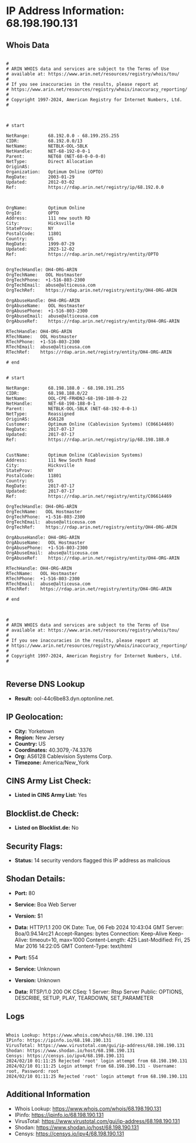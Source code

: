 # IP Address Information: 68.198.190.131

## Whois Data
```

#
# ARIN WHOIS data and services are subject to the Terms of Use
# available at: https://www.arin.net/resources/registry/whois/tou/
#
# If you see inaccuracies in the results, please report at
# https://www.arin.net/resources/registry/whois/inaccuracy_reporting/
#
# Copyright 1997-2024, American Registry for Internet Numbers, Ltd.
#



# start

NetRange:       68.192.0.0 - 68.199.255.255
CIDR:           68.192.0.0/13
NetName:        NETBLK-OOL-5BLK
NetHandle:      NET-68-192-0-0-1
Parent:         NET68 (NET-68-0-0-0-0)
NetType:        Direct Allocation
OriginAS:       
Organization:   Optimum Online (OPTO)
RegDate:        2003-01-29
Updated:        2012-03-02
Ref:            https://rdap.arin.net/registry/ip/68.192.0.0



OrgName:        Optimum Online
OrgId:          OPTO
Address:        111 new south RD
City:           Hicksville
StateProv:      NY
PostalCode:     11801
Country:        US
RegDate:        1999-07-29
Updated:        2023-12-02
Ref:            https://rdap.arin.net/registry/entity/OPTO


OrgTechHandle: OH4-ORG-ARIN
OrgTechName:   OOL Hostmaster
OrgTechPhone:  +1-516-803-2300 
OrgTechEmail:  abuse@alticeusa.com
OrgTechRef:    https://rdap.arin.net/registry/entity/OH4-ORG-ARIN

OrgAbuseHandle: OH4-ORG-ARIN
OrgAbuseName:   OOL Hostmaster
OrgAbusePhone:  +1-516-803-2300 
OrgAbuseEmail:  abuse@alticeusa.com
OrgAbuseRef:    https://rdap.arin.net/registry/entity/OH4-ORG-ARIN

RTechHandle: OH4-ORG-ARIN
RTechName:   OOL Hostmaster
RTechPhone:  +1-516-803-2300 
RTechEmail:  abuse@alticeusa.com
RTechRef:    https://rdap.arin.net/registry/entity/OH4-ORG-ARIN

# end


# start

NetRange:       68.198.188.0 - 68.198.191.255
CIDR:           68.198.188.0/22
NetName:        OOL-CPE-FRHDNJ-68-198-188-0-22
NetHandle:      NET-68-198-188-0-1
Parent:         NETBLK-OOL-5BLK (NET-68-192-0-0-1)
NetType:        Reassigned
OriginAS:       AS6128
Customer:       Optimum Online (Cablevision Systems) (C06614469)
RegDate:        2017-07-17
Updated:        2017-07-17
Ref:            https://rdap.arin.net/registry/ip/68.198.188.0


CustName:       Optimum Online (Cablevision Systems)
Address:        111 New South Road
City:           Hicksville
StateProv:      NY
PostalCode:     11801
Country:        US
RegDate:        2017-07-17
Updated:        2017-07-17
Ref:            https://rdap.arin.net/registry/entity/C06614469

OrgTechHandle: OH4-ORG-ARIN
OrgTechName:   OOL Hostmaster
OrgTechPhone:  +1-516-803-2300 
OrgTechEmail:  abuse@alticeusa.com
OrgTechRef:    https://rdap.arin.net/registry/entity/OH4-ORG-ARIN

OrgAbuseHandle: OH4-ORG-ARIN
OrgAbuseName:   OOL Hostmaster
OrgAbusePhone:  +1-516-803-2300 
OrgAbuseEmail:  abuse@alticeusa.com
OrgAbuseRef:    https://rdap.arin.net/registry/entity/OH4-ORG-ARIN

RTechHandle: OH4-ORG-ARIN
RTechName:   OOL Hostmaster
RTechPhone:  +1-516-803-2300 
RTechEmail:  abuse@alticeusa.com
RTechRef:    https://rdap.arin.net/registry/entity/OH4-ORG-ARIN

# end



#
# ARIN WHOIS data and services are subject to the Terms of Use
# available at: https://www.arin.net/resources/registry/whois/tou/
#
# If you see inaccuracies in the results, please report at
# https://www.arin.net/resources/registry/whois/inaccuracy_reporting/
#
# Copyright 1997-2024, American Registry for Internet Numbers, Ltd.
#


```
## Reverse DNS Lookup
- **Result:** ool-44c6be83.dyn.optonline.net.

## IP Geolocation:
- **City:** Yorketown
- **Region:** New Jersey
- **Country:** US
- **Coordinates:** 40.3079,-74.3376
- **Org:** AS6128 Cablevision Systems Corp.
- **Timezone:** America/New_York

## CINS Army List Check:
- **Listed in CINS Army List:** 
Yes

## Blocklist.de Check:
- **Listed on Blocklist.de:** 
No

## Security Flags:
- **Status:** 14 security vendors flagged this IP address as malicious

## Shodan Details:
- **Port:** 80
- **Service:** Boa Web Server
- **Version:** $1
- **Data:** HTTP/1.1 200 OK
Date: Tue, 06 Feb 2024 10:43:04 GMT
Server: Boa/0.94.14rc21
Accept-Ranges: bytes
Connection: Keep-Alive
Keep-Alive: timeout=10, max=1000
Content-Length: 425
Last-Modified: Fri, 25 Mar 2016 14:22:05 GMT
Content-Type: text/html



- **Port:** 554
- **Service:** Unknown
- **Version:** Unknown
- **Data:** RTSP/1.0 200 OK
CSeq: 1
Server: Rtsp Server 
Public: OPTIONS, DESCRIBE, SETUP, PLAY, TEARDOWN, SET_PARAMETER



## Logs
```

Whois Lookup: https://www.whois.com/whois/68.198.190.131
IPinfo: https://ipinfo.io/68.198.190.131
VirusTotal: https://www.virustotal.com/gui/ip-address/68.198.190.131
Shodan: https://www.shodan.io/host/68.198.190.131
Censys: https://censys.io/ipv4/68.198.190.131
2024/02/10 01:11:25 Rejected 'root' login attempt from 68.198.190.131
2024/02/10 01:11:25 Login attempt from 68.198.190.131 - Username: root, Password: root
2024/02/10 01:11:25 Rejected 'root' login attempt from 68.198.190.131

```
## Additional Information
- Whois Lookup: https://www.whois.com/whois/68.198.190.131
- IPinfo: https://ipinfo.io/68.198.190.131
- VirusTotal: https://www.virustotal.com/gui/ip-address/68.198.190.131
- Shodan: https://www.shodan.io/host/68.198.190.131
- Censys: https://censys.io/ipv4/68.198.190.131

